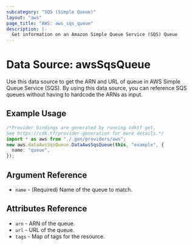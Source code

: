 ```yaml
---
subcategory: "SQS (Simple Queue)"
layout: "aws"
page_title: "AWS: aws_sqs_queue"
description: |-
  Get information on an Amazon Simple Queue Service (SQS) Queue
---
```


# Data Source: awsSqsQueue

Use this data source to get the ARN and URL of queue in AWS Simple Queue Service (SQS).
By using this data source, you can reference SQS queues without having to hardcode
the ARNs as input.

## Example Usage

```typescript
/*Provider bindings are generated by running cdktf get.
See https://cdk.tf/provider-generation for more details.*/
import * as aws from "./.gen/providers/aws";
new aws.dataAwsSqsQueue.DataAwsSqsQueue(this, "example", {
  name: "queue",
});

```

## Argument Reference

* `name` - (Required) Name of the queue to match.

## Attributes Reference

* `arn` - ARN of the queue.
* `url` - URL of the queue.
* `tags` - Map of tags for the resource.
